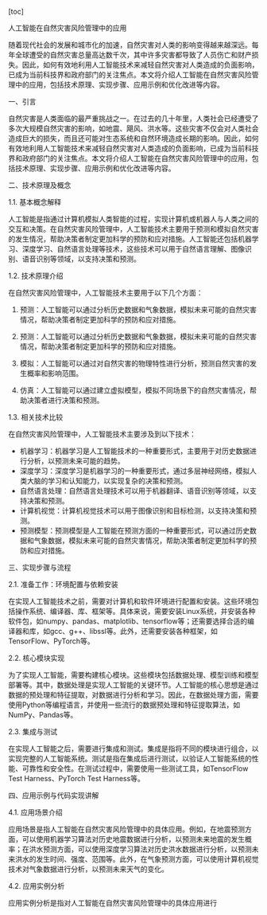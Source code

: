 
[toc]                    
                
                
人工智能在自然灾害风险管理中的应用

随着现代社会的发展和城市化的加速，自然灾害对人类的影响变得越来越深远。每年全球遭受的自然灾害总量高达数千次，其中许多灾害都导致了人员伤亡和财产损失。因此，如何有效地利用人工智能技术来减轻自然灾害对人类造成的负面影响，已成为当前科技界和政府部门的关注焦点。本文将介绍人工智能在自然灾害风险管理中的应用，包括技术原理、实现步骤、应用示例和优化改进等内容。

一、引言

自然灾害是人类面临的最严重挑战之一。在过去的几十年里，人类社会已经遭受了多次大规模自然灾害的影响，如地震、飓风、洪水等。这些灾害不仅会对人类社会造成巨大的损失，而且还可能对生态系统和自然环境造成长期的影响。因此，如何有效地利用人工智能技术来减轻自然灾害对人类造成的负面影响，已成为当前科技界和政府部门的关注焦点。本文将介绍人工智能在自然灾害风险管理中的应用，包括技术原理、实现步骤、应用示例和优化改进等内容。

二、技术原理及概念

1.1. 基本概念解释

人工智能是指通过计算机模拟人类智能的过程，实现计算机或机器人与人类之间的交互和决策。在自然灾害风险管理中，人工智能技术主要用于预测和模拟自然灾害的发生情况，帮助决策者制定更加科学的预防和应对措施。人工智能还包括机器学习、深度学习、自然语言处理等技术，这些技术可以用于自然语言理解、图像识别、语音识别等领域，以支持决策和预测。

1.2. 技术原理介绍

在自然灾害风险管理中，人工智能技术主要用于以下几个方面：

1. 预测：人工智能可以通过分析历史数据和气象数据，模拟未来可能的自然灾害情况，帮助决策者制定更加科学的预防和应对措施。

2. 预测：人工智能可以通过分析历史数据和气象数据，模拟未来可能的自然灾害情况，帮助决策者制定更加科学的预防和应对措施。

3. 模拟：人工智能可以通过对自然灾害的物理特性进行分析，预测自然灾害的发生概率和影响范围。

4. 仿真：人工智能可以通过建立虚拟模型，模拟不同场景下的自然灾害情况，帮助决策者进行决策和预测。

1.3. 相关技术比较

在自然灾害风险管理中，人工智能技术主要涉及到以下技术：

- 机器学习：机器学习是人工智能技术的一种重要形式，主要用于对历史数据进行分析，以预测未来可能的趋势。
- 深度学习：深度学习是机器学习的一种重要形式，通过多层神经网络，模拟人类大脑的学习和认知能力，以实现复杂的决策和预测。
- 自然语言处理：自然语言处理技术可以用于机器翻译、语音识别等领域，以支持决策和预测。
- 计算机视觉：计算机视觉技术可以用于图像识别和目标检测，以支持决策和预测。
- 预测模型：预测模型是人工智能在预测方面的一种重要形式，可以通过历史数据和气象数据，模拟未来可能的自然灾害情况，帮助决策者制定更加科学的预防和应对措施。

三、实现步骤与流程

2.1. 准备工作：环境配置与依赖安装

在实现人工智能技术之前，需要对计算机和软件环境进行配置和安装。这些环境包括操作系统、编译器、库、框架等。具体来说，需要安装Linux系统，并安装各种软件包，如numpy、pandas、matplotlib、tensorflow等；还需要选择合适的编译器和库，如gcc、g++、libssl等。此外，还需要安装各种框架，如TensorFlow、PyTorch等。

2.2. 核心模块实现

为了实现人工智能，需要构建核心模块。这些模块包括数据处理、模型训练和模型部署等。其中，数据处理是实现人工智能的关键环节。人工智能的核心思想是通过数据的预处理和特征提取，对数据进行分析和学习。因此，在数据处理方面，需要使用Python等编程语言，并使用一些流行的数据预处理和特征提取算法，如NumPy、Pandas等。

2.3. 集成与测试

在实现人工智能之后，需要进行集成和测试。集成是指将不同的模块进行组合，以实现完整的人工智能系统。测试是指在集成后进行测试，以验证人工智能系统的性能、可靠性和安全性。在测试过程中，需要使用一些测试工具，如TensorFlow Test Harness、PyTorch Test Harness等。

四、应用示例与代码实现讲解

4.1. 应用场景介绍

应用场景是指人工智能在自然灾害风险管理中的具体应用。例如，在地震预测方面，可以使用机器学习算法对历史地震数据进行分析，以预测未来地震的发生概率；在洪水预测方面，可以使用深度学习算法对历史洪水数据进行分析，以预测未来洪水的发生时间、强度、范围等。此外，在气象预测方面，可以使用计算机视觉技术对气象数据进行分析，以预测未来天气的变化。

4.2. 应用实例分析

应用实例分析是指对人工智能在自然灾害风险管理中的具体应用进行

